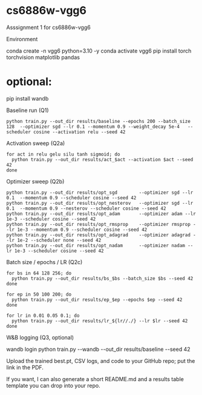 # cs6886w-vgg6
Asssignment 1 for cs6886w-vgg6


Environment

conda create -n vgg6 python=3.10 -y
conda activate vgg6
pip install torch torchvision matplotlib pandas
# optional:
pip install wandb


Baseline run (Q1)
```
python train.py --out_dir results/baseline --epochs 200 --batch_size 128  --optimizer sgd --lr 0.1 --momentum 0.9 --weight_decay 5e-4   --scheduler cosine --activation relu --seed 42
```

Activation sweep (Q2a)
```
for act in relu gelu silu tanh sigmoid; do
  python train.py --out_dir results/act_$act --activation $act --seed 42
done
```

Optimizer sweep (Q2b)
```
python train.py --out_dir results/opt_sgd        --optimizer sgd --lr 0.1  --momentum 0.9 --scheduler cosine --seed 42
python train.py --out_dir results/opt_nesterov   --optimizer sgd --lr 0.1  --momentum 0.9 --nesterov --scheduler cosine --seed 42
python train.py --out_dir results/opt_adam       --optimizer adam --lr 1e-3 --scheduler cosine --seed 42
python train.py --out_dir results/opt_rmsprop    --optimizer rmsprop --lr 1e-3 --momentum 0.9 --scheduler cosine --seed 42
python train.py --out_dir results/opt_adagrad    --optimizer adagrad --lr 1e-2 --scheduler none --seed 42
python train.py --out_dir results/opt_nadam      --optimizer nadam --lr 1e-3 --scheduler cosine --seed 42
```

Batch size / epochs / LR (Q2c)
```
for bs in 64 128 256; do
  python train.py --out_dir results/bs_$bs --batch_size $bs --seed 42
done

for ep in 50 100 200; do
  python train.py --out_dir results/ep_$ep --epochs $ep --seed 42
done

for lr in 0.01 0.05 0.1; do
  python train.py --out_dir results/lr_${lr//./} --lr $lr --seed 42
done
```

W&B logging (Q3, optional)

wandb login
python train.py --wandb --out_dir results/baseline --seed 42


Upload the trained best.pt, CSV logs, and code to your GitHub repo; put the link in the PDF.

If you want, I can also generate a short README.md and a results table template you can drop into your repo.
